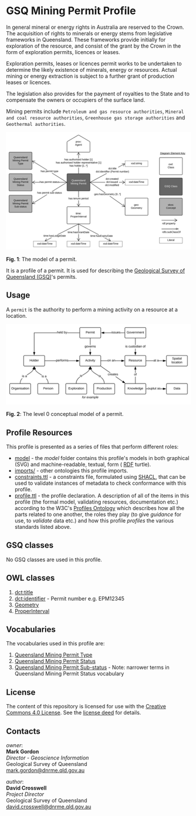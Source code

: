 # GSQ Mining Permit Profile
In general mineral or energy rights in Australia are reserved to the Crown. The acquisition of rights to minerals or energy stems from legislative frameworks in Queensland. These frameworks provide initially for exploration of the resource, and consist of the grant by the Crown in the form of exploration permits, licences or leases.

Exploration permits, leases or licences permit works to be undertaken to determine the likely existence of minerals, energy or resources. Actual mining or energy extraction is subject to a further grant of production leases or licences.

The legislation also provides for the payment of royalties to the State and to compensate the owners or occupiers of the surface land.

Mining permits include `Petroleum and gas resource authorities`, `Mineral and coal resource authorities`, `Greenhouse gas storage authorities` and `Geothermal authorities`.

<img src="model/mining_permit_profile.svg" style="width:800px;" alt="Queensland mining permit model" />  

**Fig. 1**: The model of a permit.  

It is a profile of a permit. It is used for describing the [Geological Survey of Queensland (GSQ)](https://www.business.qld.gov.au/industries/mining-energy-water/resources)'s permits.


## Usage
A `permit` is the authority to perform a mining activity on a resource at a location.

<img src="model/mining-permit-conceptual-model.svg" style="width:800px;" alt="Level 0 conceptual model" />  

**Fig. 2**: The level 0 conceptual model of a permit.


## Profile Resources
This profile is presented as a series of files that perform different roles:

* [model](model/) - the *model* folder contains this profile's models in both graphical (SVG) and machine-readable, textual, form ( [RDF](https://www.w3.org/RDF/) turtle).
* [imports/](imports/) - other ontologies this profile imports.
* [constraints.ttl](constraints.ttl) - a constraints file, formulated using [SHACL](https://www.w3.org/TR/shacl/), that can be used to validate instances of metadata to check conformance with this profile.
* [profile.ttl](profile.ttl) - the profile declaration. A description of all of the items in this profile (the formal model, validating resources, documentation etc.) according to the W3C's [Profiles Ontology](https://www.w3.org/TR/dx-prof/) which describes how all the parts related to one another, the roles they play (to give *guidance* for use, to *validate* data etc.) and how this profile *profiles* the various standards listed above.


## GSQ classes
No GSQ classes are used in this profile.


## OWL classes
1. [dct:title](https://w3c.github.io/dxwg/dcat/#Property:resource_title)
2. [dct:identifier](https://w3c.github.io/dxwg/dcat/#Property:resource_identifier) - Permit number e.g. EPM12345
3. [Geometry](https://www.w3.org/2003/01/geo/)
4. [ProperInterval](https://www.w3.org/TR/owl-time/#time:ProperInterval)


## Vocabularies
The vocabularies used in this profile are:
1. [Queensland Mining Permit Type](https://vocabs.gsq.digital/vocabulary/qld-mining-permit)
2. [Queensland Mining Permit Status](https://vocabs.gsq.digital/vocabulary/qld-mining-permit-status)
3. [Queensland Mining Permit Sub-status](https://vocabs.gsq.digital/vocabulary/qld-mining-permit-status) - Note: narrower terms in Queensland Mining Permit Status vocabulary


## License
The content of this repository is licensed for use with the [Creative Commons 4.0 License](https://creativecommons.org/licenses/by/4.0/). See the [license deed](LICENSE) for details.


## Contacts 
*owner*:  
**Mark Gordon**  
*Director - Geoscience Information*  
Geological Survey of Queensland  
<mark.gordon@dnrme.qld.gov.au>  

*author*:  
**David Crosswell**  
*Project Director*  
Geological Survey of Queensland  
<david.crosswell@dnrme.qld.gov.au> 
